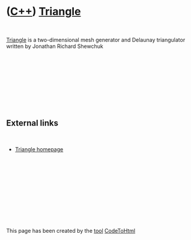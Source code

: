 



 

 

 

 

 

([C++](Cpp.htm)) [Triangle](CppTriangle.htm)
============================================

 

[Triangle](CppTriangle.htm) is a two-dimensional mesh generator and
Delaunay triangulator written by Jonathan Richard Shewchuk

 

 

 

 

 

External links
--------------

 

-   [Triangle homepage](http://www.cs.cmu.edu/~quake/triangle.html)

 

 

 

 

 





 




This page has been created by the [tool](Tools.htm)
[CodeToHtml](ToolCodeToHtml.htm)
